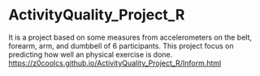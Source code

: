 # ActivityQuality_Project_R
It is a project based on some measures from accelerometers on the belt, forearm, arm, and dumbbell of 6 participants. This project focus on predicting how well an physical exercise is done.
https://z0coolcs.github.io/ActivityQuality_Project_R/Inform.html
